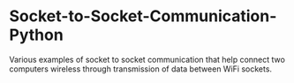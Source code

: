 # Socket-to-Socket-Communication-Python
Various examples of socket to socket communication that help connect two computers wireless through transmission of data between WiFi sockets. 
